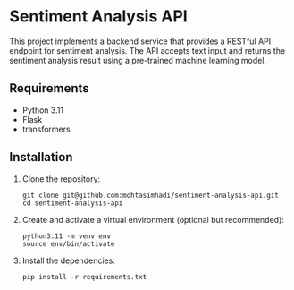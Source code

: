 # Sentiment Analysis API

This project implements a backend service that provides a RESTful API endpoint for sentiment analysis. The API accepts text input and returns the sentiment analysis result using a pre-trained machine learning model.

## Requirements

* Python 3.11
* Flask
* transformers

## Installation

1. Clone the repository:

   ```
   git clone git@github.com:mohtasimhadi/sentiment-analysis-api.git
   cd sentiment-analysis-api

   ```
2. Create and activate a virtual environment (optional but recommended):

   ```
   python3.11 -m venv env
   source env/bin/activate

   ```
3. Install the dependencies:

   ```
   pip install -r requirements.txt
   ```
